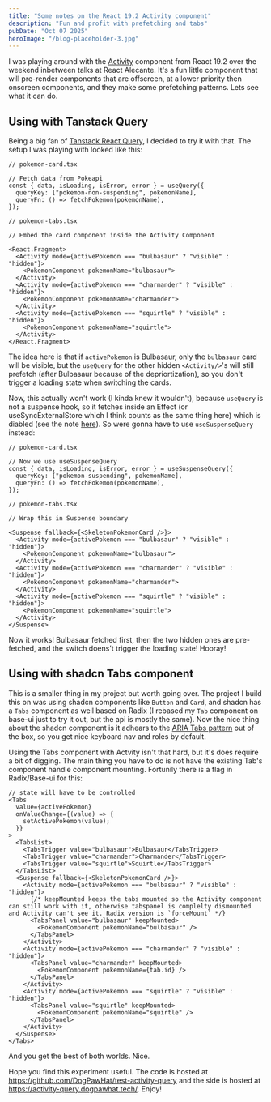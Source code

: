 ```yaml
---
title: "Some notes on the React 19.2 Activity component"
description: "Fun and profit with prefetching and tabs"
pubDate: "Oct 07 2025"
heroImage: "/blog-placeholder-3.jpg"
---
```


I was playing around with the [Activity](https://react.dev/reference/react/Activity) component from React 19.2 over the weekend inbetween talks at React Alecante. It's a fun little component that will pre-render components that are offscreen, at a lower priority then onscreen components, and they make some prefetching patterns. Lets see what it can do.

## Using with Tanstack Query

Being a big fan of [Tanstack React Query](https://tanstack.com/query), I decided to try it with that. The setup I was playing with looked like this:

```tsx
// pokemon-card.tsx

// Fetch data from Pokeapi
const { data, isLoading, isError, error } = useQuery({
  queryKey: ["pokemon-non-suspending", pokemonName],
  queryFn: () => fetchPokemon(pokemonName),
});

// pokemon-tabs.tsx

// Embed the card component inside the Activity Component

<React.Fragment>
  <Activity mode={activePokemon === "bulbasaur" ? "visible" : "hidden"}>
    <PokemonComponent pokemonName="bulbasaur">
  </Activity>
  <Activity mode={activePokemon === "charmander" ? "visible" : "hidden"}>
    <PokemonComponent pokemonName="charmander">
  </Activity>
  <Activity mode={activePokemon === "squirtle" ? "visible" : "hidden"}>
    <PokemonComponent pokemonName="squirtle">
  </Activity>
</React.Fragment>

```

The idea here is that if `activePokemon` is Bulbasaur, only the `bulbasaur` card will be visible, but the `useQuery` for the other hidden `<Activity/>`'s will still prefetch (after Bulbasaur because of the depriortization), so you don't trigger a loading state when switching the cards.

Now, this actually won't work (I kinda knew it wouldn't), because `useQuery` is not a suspense hook, so it fetches inside an Effect (or useSyncExternalStore which I think counts as the same thing here) which is diabled (see the note [here](https://react.dev/reference/react/Activity#pre-rendering-content-thats-likely-to-become-visible)). So were gonna have to use `useSuspenseQuery` instead:

```tsx
// pokemon-card.tsx

// Now we use useSuspenseQuery
const { data, isLoading, isError, error } = useSuspenseQuery({
  queryKey: ["pokemon-suspending", pokemonName],
  queryFn: () => fetchPokemon(pokemonName),
});

// pokemon-tabs.tsx

// Wrap this in Suspense boundary

<Suspense fallback={<SkeletonPokemonCard />}>
  <Activity mode={activePokemon === "bulbasaur" ? "visible" : "hidden"}>
    <PokemonComponent pokemonName="bulbasaur">
  </Activity>
  <Activity mode={activePokemon === "charmander" ? "visible" : "hidden"}>
    <PokemonComponent pokemonName="charmander">
  </Activity>
  <Activity mode={activePokemon === "squirtle" ? "visible" : "hidden"}>
    <PokemonComponent pokemonName="squirtle">
  </Activity>
</Suspense>

```

Now it works! Bulbasaur fetched first, then the two hidden ones are pre-fetched, and the switch doens't trigger the loading state! Hooray!

## Using with shadcn Tabs component

This is a smaller thing in my project but worth going over. The project I build this on was using shadcn components like `Button` and `Card`, and shadcn has a `Tabs` component as well based on Radix (I rebased my `Tab` component on base-ui just to try it out, but the api is mostly the same). Now the nice thing about the shadcn component is it adhears to the [ARIA Tabs pattern](https://www.w3.org/WAI/ARIA/apg/patterns/tabs/) out of the box, so you get nice keyboard nav and roles by default.

Using the Tabs component with Actvity isn't that hard, but it's does require a bit of digging. The main thing you have to do is not have the existing Tab's component handle component mounting. Fortunily there is a flag in Radix/Base-ui for this:

```tsx
// state will have to be controlled
<Tabs
  value={activePokemon}
  onValueChange={(value) => {
    setActivePokemon(value);
  }}
>
  <TabsList>
    <TabsTrigger value="bulbasaur">Bulbasaur</TabsTrigger>
    <TabsTrigger value="charmander">Charmander</TabsTrigger>
    <TabsTrigger value="squirtle">Squirtle</TabsTrigger>
  </TabsList>
  <Suspense fallback={<SkeletonPokemonCard />}>
    <Activity mode={activePokemon === "bulbasaur" ? "visible" : "hidden"}>
      {/* keepMounted keeps the tabs mounted so the Activity component can still work with it, otherwise tabspanel is complelty dismounted and Activity can't see it. Radix version is `forceMount` */}
      <TabsPanel value="bulbasaur" keepMounted>
        <PokemonComponent pokemonName="bulbasaur" />
      </TabsPanel>
    </Activity>
    <Activity mode={activePokemon === "charmander" ? "visible" : "hidden"}>
      <TabsPanel value="charmander" keepMounted>
        <PokemonComponent pokemonName={tab.id} />
      </TabsPanel>
    </Activity>
    <Activity mode={activePokemon === "squirtle" ? "visible" : "hidden"}>
      <TabsPanel value="squirtle" keepMounted>
        <PokemonComponent pokemonName="squirtle" />
      </TabsPanel>
    </Activity>
  </Suspense>
</Tabs>
```

And you get the best of both worlds. Nice.

Hope you find this experiment useful. The code is hosted at https://github.com/DogPawHat/test-activity-query and the side is hosted at https://activity-query.dogpawhat.tech/. Enjoy!
